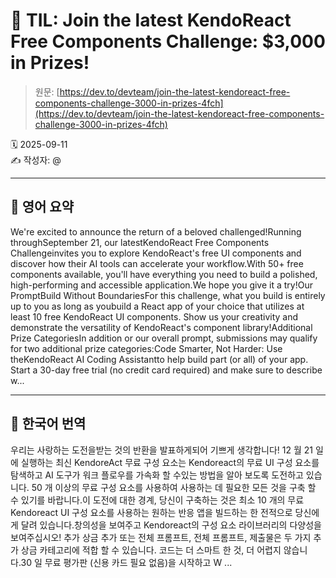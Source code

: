 # 📌 TIL: Join the latest KendoReact Free Components Challenge: $3,000 in Prizes!

> 원문: [https://dev.to/devteam/join-the-latest-kendoreact-free-components-challenge-3000-in-prizes-4fch](https://dev.to/devteam/join-the-latest-kendoreact-free-components-challenge-3000-in-prizes-4fch)

🗓 2025-09-11  
✍️ 작성자: @

---

## 🔹 영어 요약

We're excited to announce the return of a beloved challenged!Running throughSeptember 21, our latestKendoReact Free Components Challengeinvites you to explore KendoReact's free UI components and discover how their AI tools can accelerate your workflow.With 50+ free components available, you'll have everything you need to build a polished, high-performing and accessible application.We hope you give it a try!Our PromptBuild Without BoundariesFor this challenge, what you build is entirely up to you as long as youbuild a React app of your choice that utilizes at least 10 free KendoReact UI components. Show us your creativity and demonstrate the versatility of KendoReact's component library!Additional Prize CategoriesIn addition or our overall prompt, submissions may qualify for two additional prize categories:Code Smarter, Not Harder: Use theKendoReact AI Coding Assistantto help build part (or all) of your app. Start a 30-day free trial (no credit card required) and make sure to describe w...

---

## 🔸 한국어 번역

우리는 사랑하는 도전을받는 것의 반환을 발표하게되어 기쁘게 생각합니다! 12 월 21 일에 실행하는 최신 KendoreAct 무료 구성 요소는 Kendoreact의 무료 UI 구성 요소를 탐색하고 AI 도구가 워크 플로우를 가속화 할 수있는 방법을 알아 보도록 도전하고 있습니다. 50 개 이상의 무료 구성 요소를 사용하여 사용하는 데 필요한 모든 것을 구축 할 수 있기를 바랍니다.이 도전에 대한 경계, 당신이 구축하는 것은 최소 10 개의 무료 Kendoreact UI 구성 요소를 사용하는 원하는 반응 앱을 빌드하는 한 전적으로 당신에게 달려 있습니다.창의성을 보여주고 Kendoreact의 구성 요소 라이브러리의 다양성을 보여주십시오! 추가 상금 추가 또는 전체 프롬프트, 전체 프롬프트, 제출물은 두 가지 추가 상금 카테고리에 적합 할 수 있습니다. 코드는 더 스마트 한 것, 더 어렵지 않습니다.30 일 무료 평가판 (신용 카드 필요 없음)을 시작하고 W ...
